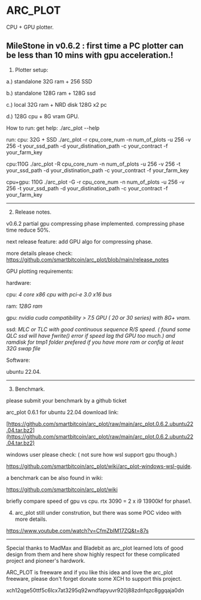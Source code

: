 # ARC_PLOT
CPU + GPU plotter.

MileStone in v0.6.2 : first time a PC plotter can be less than 10 mins  with gpu acceleration.!
-----------------------------------------------------------------------------------------------------------
1. Plotter setup:

a.) standalone 32G ram + 256 SSD

b.) standalone 128G ram + 128G ssd

c.) local 32G ram + NRD disk 128G x2 pc 

d.) 128G cpu + 8G vram GPU.

How to run:
get help:
./arc_plot --help

run:
cpu: 32G + SSD
./arc_plot -r cpu_core_num -n num_of_plots -u 256 -v 256 -t your_ssd_path -d your_distination_path -c your_contract -f your_farm_key

cpu:110G
./arc_plot -R cpu_core_num -n num_of_plots -u 256 -v 256 -t your_ssd_path -d your_distination_path -c your_contract -f your_farm_key

cpu+gpu: 110G
./arc_plot -G -r cpu_core_num -n num_of_plots -u 256 -v 256 -t your_ssd_path -d your_distination_path -c your_contract -f your_farm_key

-----------------------------------------------------------------------------------------------------------
2. Release notes.

v0.6.2 partial gpu compressing phase implemented. compressing phase time reduce 50%.

next release feature: add GPU algo for compressing phase.

more details please check: 
https://github.com/smartbitcoin/arc_plot/blob/main/release_notes

GPU plotting requirements:

hardware:

cpu: *4 core x86 cpu with pci-e 3.0 x16 bus*

ram: *128G ram*

gpu: *nvidia cuda compatibility > 7.5 GPU ( 20 or 30 series) with 8G+ vram.*

ssd: *MLC or TLC with good continuous sequence R/S speed. ( found some QLC ssd will have fwrite() error if speed lag thd GPU too much.) and ramdisk for tmp1 folder prefered if you have more ram or config at least 32G swap file*

Software:

ubuntu 22.04.


-----------------------------------------------------------------------------------------------------------
3. Benchmark.

please submit your benchmark by a github ticket 

arc_plot 0.6.1 for ubuntu 22.04 download link:

[https://github.com/smartbitcoin/arc_plot/raw/main/arc_plot.0.6.2.ubuntu22.04.tar.bz2](https://github.com/smartbitcoin/arc_plot/raw/main/arc_plot.0.6.2.ubuntu22.04.tar.bz2)

windows user please check: ( not sure how wsl support gpu though.)

https://github.com/smartbitcoin/arc_plot/wiki/arc_plot-windows-wsl-guide.

a benchmark can be also found in wiki:

https://github.com/smartbitcoin/arc_plot/wiki

briefly compare speed of gpu vs cpu.  rtx 3090 = 2 x i9 13900kf for phase1.

4. arc_plot still under constrution, but there was some POC video with more details.

https://www.youtube.com/watch?v=CfmZbIM17ZQ&t=87s


-----------------------------------------------------------------------------------------------------------

Special thanks to MadMax and Bladebit as arc_plot learned lots of good design from them and here show highly respect for these complicated project and pioneer's hardwork.

ARC_PLOT is freeware and if you like this idea and love the arc_plot freeware, please don't forget donate some XCH to support this project.

xch12qge50ttf5c6lcx7at3295q92wndfapyuvr920j88zdnfqzc8ggqaja0dn

